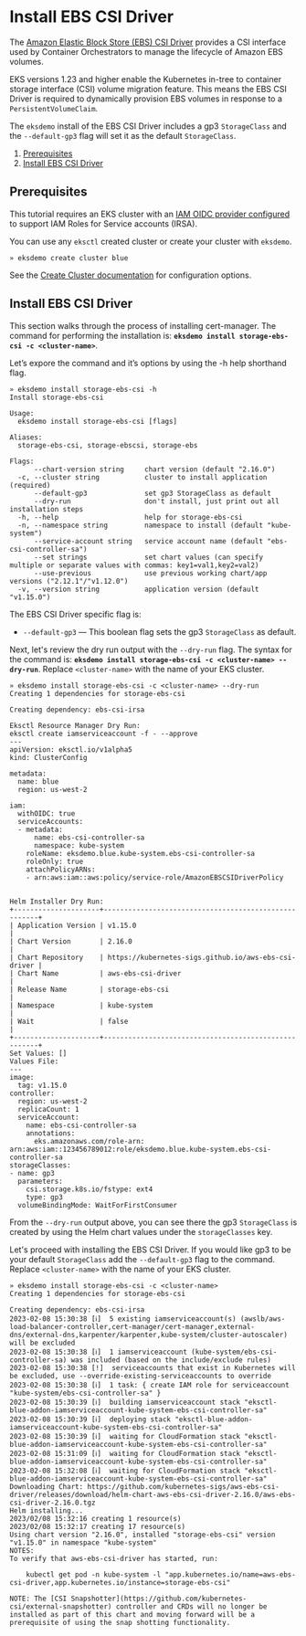 # Install EBS CSI Driver

The [Amazon Elastic Block Store (EBS) CSI Driver](https://github.com/kubernetes-sigs/aws-ebs-csi-driver) provides a CSI interface used by Container Orchestrators to manage the lifecycle of Amazon EBS volumes.

EKS versions 1.23 and higher enable the Kubernetes in-tree to container storage interface (CSI) volume migration feature. This means the EBS CSI Driver is required to dynamically provision EBS volumes in response to a `PersistentVolumeClaim`.

The `eksdemo` install of the EBS CSI Driver includes a gp3 `StorageClass` and the `--default-gp3` flag will set it as the default `StorageClass`.

1. [Prerequisites](#prerequisites)
2. [Install EBS CSI Driver](#install-ebs-csi-driver-1)

## Prerequisites

This tutorial requires an EKS cluster with an [IAM OIDC provider configured](https://docs.aws.amazon.com/eks/latest/userguide/enable-iam-roles-for-service-accounts.html) to support IAM Roles for Service accounts (IRSA).

You can use any `eksctl` created cluster or create your cluster with `eksdemo`.

```
» eksdemo create cluster blue
```

See the [Create Cluster documentation](/docs/create-cluster.md) for configuration options.

## Install EBS CSI Driver

This section walks through the process of installing cert-manager. The command for performing the installation is:
**`eksdemo install storage-ebs-csi -c <cluster-name>`**.

Let’s expore the command and it’s options by using the -h help shorthand flag.
```
» eksdemo install storage-ebs-csi -h
Install storage-ebs-csi

Usage:
  eksdemo install storage-ebs-csi [flags]

Aliases:
  storage-ebs-csi, storage-ebscsi, storage-ebs

Flags:
      --chart-version string     chart version (default "2.16.0")
  -c, --cluster string           cluster to install application (required)
      --default-gp3              set gp3 StorageClass as default
      --dry-run                  don't install, just print out all installation steps
  -h, --help                     help for storage-ebs-csi
  -n, --namespace string         namespace to install (default "kube-system")
      --service-account string   service account name (default "ebs-csi-controller-sa")
      --set strings              set chart values (can specify multiple or separate values with commas: key1=val1,key2=val2)
      --use-previous             use previous working chart/app versions ("2.12.1"/"v1.12.0")
  -v, --version string           application version (default "v1.15.0")
```

The EBS CSI Driver specific flag is:
* `--default-gp3` — This boolean flag sets the gp3 `StorageClass` as default.

Next, let's review the dry run output with the `--dry-run` flag. The syntax for the command is: **`eksdemo install storage-ebs-csi -c <cluster-name> --dry-run`**. Replace `<cluster-name>` with the name of your EKS cluster.

```
» eksdemo install storage-ebs-csi -c <cluster-name> --dry-run
Creating 1 dependencies for storage-ebs-csi

Creating dependency: ebs-csi-irsa

Eksctl Resource Manager Dry Run:
eksctl create iamserviceaccount -f - --approve
---
apiVersion: eksctl.io/v1alpha5
kind: ClusterConfig

metadata:
  name: blue
  region: us-west-2

iam:
  withOIDC: true
  serviceAccounts:
  - metadata:
      name: ebs-csi-controller-sa
      namespace: kube-system
    roleName: eksdemo.blue.kube-system.ebs-csi-controller-sa
    roleOnly: true
    attachPolicyARNs:
    - arn:aws:iam::aws:policy/service-role/AmazonEBSCSIDriverPolicy


Helm Installer Dry Run:
+---------------------+------------------------------------------------------+
| Application Version | v1.15.0                                              |
| Chart Version       | 2.16.0                                               |
| Chart Repository    | https://kubernetes-sigs.github.io/aws-ebs-csi-driver |
| Chart Name          | aws-ebs-csi-driver                                   |
| Release Name        | storage-ebs-csi                                      |
| Namespace           | kube-system                                          |
| Wait                | false                                                |
+---------------------+------------------------------------------------------+
Set Values: []
Values File:
---
image:
  tag: v1.15.0
controller:
  region: us-west-2
  replicaCount: 1
  serviceAccount:
    name: ebs-csi-controller-sa
    annotations:
      eks.amazonaws.com/role-arn: arn:aws:iam::123456789012:role/eksdemo.blue.kube-system.ebs-csi-controller-sa
storageClasses:
- name: gp3
  parameters:
    csi.storage.k8s.io/fstype: ext4
    type: gp3
  volumeBindingMode: WaitForFirstConsumer
```

From the `--dry-run` output above, you can see there the gp3 `StorageClass` is created by using the Helm chart values under the `storageClasses` key.

Let's proceed with installing the EBS CSI Driver. If you would like gp3 to be your default `StorageClass` add the `--default-gp3` flag to the command. Replace `<cluster-name>` with the name of your EKS cluster.

```
» eksdemo install storage-ebs-csi -c <cluster-name>
Creating 1 dependencies for storage-ebs-csi

Creating dependency: ebs-csi-irsa
2023-02-08 15:30:38 [ℹ]  5 existing iamserviceaccount(s) (awslb/aws-load-balancer-controller,cert-manager/cert-manager,external-dns/external-dns,karpenter/karpenter,kube-system/cluster-autoscaler) will be excluded
2023-02-08 15:30:38 [ℹ]  1 iamserviceaccount (kube-system/ebs-csi-controller-sa) was included (based on the include/exclude rules)
2023-02-08 15:30:38 [!]  serviceaccounts that exist in Kubernetes will be excluded, use --override-existing-serviceaccounts to override
2023-02-08 15:30:38 [ℹ]  1 task: { create IAM role for serviceaccount "kube-system/ebs-csi-controller-sa" }
2023-02-08 15:30:39 [ℹ]  building iamserviceaccount stack "eksctl-blue-addon-iamserviceaccount-kube-system-ebs-csi-controller-sa"
2023-02-08 15:30:39 [ℹ]  deploying stack "eksctl-blue-addon-iamserviceaccount-kube-system-ebs-csi-controller-sa"
2023-02-08 15:30:39 [ℹ]  waiting for CloudFormation stack "eksctl-blue-addon-iamserviceaccount-kube-system-ebs-csi-controller-sa"
2023-02-08 15:31:09 [ℹ]  waiting for CloudFormation stack "eksctl-blue-addon-iamserviceaccount-kube-system-ebs-csi-controller-sa"
2023-02-08 15:32:08 [ℹ]  waiting for CloudFormation stack "eksctl-blue-addon-iamserviceaccount-kube-system-ebs-csi-controller-sa"
Downloading Chart: https://github.com/kubernetes-sigs/aws-ebs-csi-driver/releases/download/helm-chart-aws-ebs-csi-driver-2.16.0/aws-ebs-csi-driver-2.16.0.tgz
Helm installing...
2023/02/08 15:32:16 creating 1 resource(s)
2023/02/08 15:32:17 creating 17 resource(s)
Using chart version "2.16.0", installed "storage-ebs-csi" version "v1.15.0" in namespace "kube-system"
NOTES:
To verify that aws-ebs-csi-driver has started, run:

    kubectl get pod -n kube-system -l "app.kubernetes.io/name=aws-ebs-csi-driver,app.kubernetes.io/instance=storage-ebs-csi"

NOTE: The [CSI Snapshotter](https://github.com/kubernetes-csi/external-snapshotter) controller and CRDs will no longer be installed as part of this chart and moving forward will be a prerequisite of using the snap shotting functionality.
```
